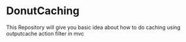 # DonutCaching
This Repository will give you basic idea about how to do caching using outputcache action filter in mvc 
